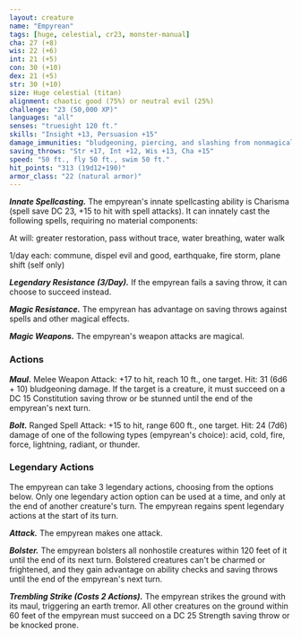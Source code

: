 ```yaml
---
layout: creature
name: "Empyrean"
tags: [huge, celestial, cr23, monster-manual]
cha: 27 (+8)
wis: 22 (+6)
int: 21 (+5)
con: 30 (+10)
dex: 21 (+5)
str: 30 (+10)
size: Huge celestial (titan)
alignment: chaotic good (75%) or neutral evil (25%)
challenge: "23 (50,000 XP)"
languages: "all"
senses: "truesight 120 ft."
skills: "Insight +13, Persuasion +15"
damage_immunities: "bludgeoning, piercing, and slashing from nonmagical weapons"
saving_throws: "Str +17, Int +12, Wis +13, Cha +15"
speed: "50 ft., fly 50 ft., swim 50 ft."
hit_points: "313 (19d12+190)"
armor_class: "22 (natural armor)"
---
```


***Innate Spellcasting.*** The empyrean's innate spellcasting ability is Charisma (spell save DC 23, +15 to hit with spell attacks). It can innately cast the following spells, requiring no material components:

At will: greater restoration, pass without trace, water breathing, water walk

1/day each: commune, dispel evil and good, earthquake, fire storm, plane shift (self only)

***Legendary Resistance (3/Day).*** If the empyrean fails a saving throw, it can choose to succeed instead.

***Magic Resistance.*** The empyrean has advantage on saving throws against spells and other magical effects.

***Magic Weapons.*** The empyrean's weapon attacks are magical.

### Actions

***Maul.*** Melee Weapon Attack: +17 to hit, reach 10 ft., one target. Hit: 31 (6d6 + 10) bludgeoning damage. If the target is a creature, it must succeed on a DC 15 Constitution saving throw or be stunned until the end of the empyrean's next turn.

***Bolt.*** Ranged Spell Attack: +15 to hit, range 600 ft., one target. Hit: 24 (7d6) damage of one of the following types (empyrean's choice): acid, cold, fire, force, lightning, radiant, or thunder.

### Legendary Actions

The empyrean can take 3 legendary actions, choosing from the options below. Only one legendary action option can be used at a time, and only at the end of another creature's turn. The empyrean regains spent legendary actions at the start of its turn.

***Attack.*** The empyrean makes one attack.

***Bolster.*** The empyrean bolsters all nonhostile creatures within 120 feet of it until the end of its next turn. Bolstered creatures can't be charmed or frightened, and they gain advantage on ability checks and saving throws until the end of the empyrean's next turn.

***Trembling Strike (Costs 2 Actions).*** The empyrean strikes the ground with its maul, triggering an earth tremor. All other creatures on the ground within 60 feet of the empyrean must succeed on a DC 25 Strength saving throw or be knocked prone.
